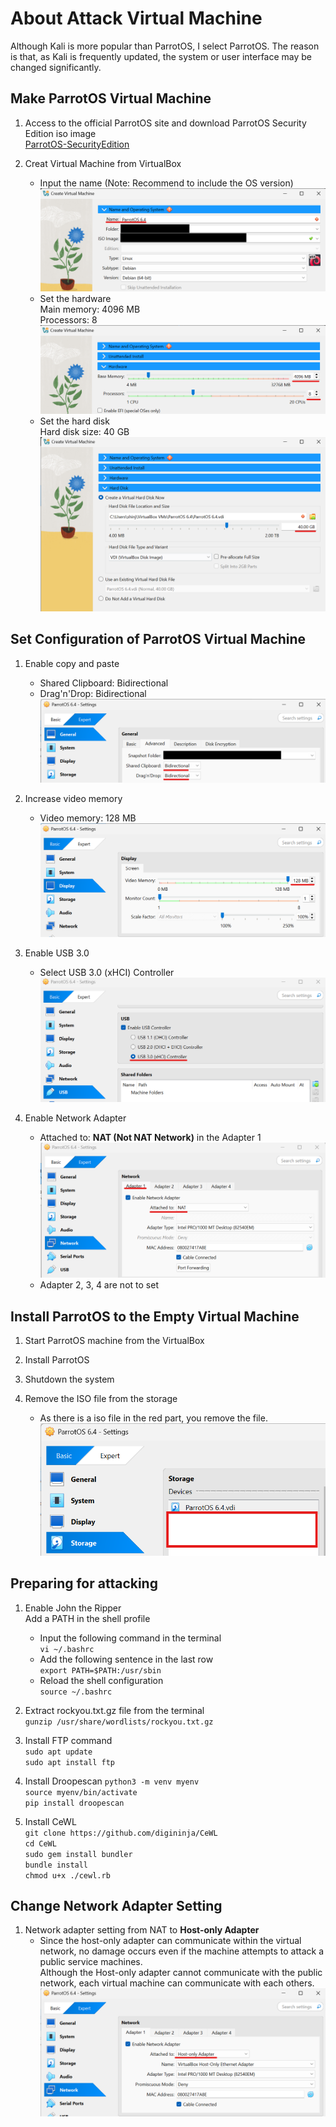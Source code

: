 # About Attack Virtual Machine

Although Kali is more popular than ParrotOS, I select ParrotOS. The reason is that, as Kali is frequently updated, the system or user interface may be changed significantly.  

## Make ParrotOS Virtual Machine
1. Access to the official ParrotOS site and download ParrotOS Security Edition iso image  
[ParrotOS-SecurityEdition](https://parrotsec.org/download/)

1. Creat Virtual Machine from VirtualBox
    * Input the name (Note: Recommend to include the OS version)
    ![Create1](./img/VirtualBox_Create1.png)
    * Set the hardware  
    Main memory: 4096 MB  
    Processors: 8
    ![Create2](./img/VirtualBox_Create2.png)
    * Set the hard disk  
    Hard disk size: 40 GB  
    ![Create3](./img/VirtualBox_Create3.png)

## Set Configuration of ParrotOS Virtual Machine
1. Enable copy and paste
    * Shared Clipboard: Bidirectional
    * Drag'n'Drop: Bidirectional
    ![Set1](./img/VirtualBox_Setting1.png)

1. Increase video memory
    * Video memory: 128 MB
    ![Set2](./img/VirtualBox_Setting2.png)

1. Enable USB 3.0
    * Select USB 3.0 (xHCI) Controller
    ![Set3](./img/VirtualBox_Setting3.png)  

1. Enable Network Adapter
    * Attached to: **NAT (Not NAT Network)** in the Adapter 1
    ![Set4](./img/VirtualBox_Setting4.png)
    * Adapter 2, 3, 4 are not to set  

## Install ParrotOS to the Empty Virtual Machine
1. Start ParrotOS machine from the VirtualBox

1. Install ParrotOS

1. Shutdown the system

1. Remove the ISO file from the storage
    * As there is a iso file in the red part, you remove the file.
    ![Install1](./img/VirtualBox_ParrotInstall1.png)

## Preparing for attacking
1. Enable John the Ripper  
    Add a PATH in the shell profile  
    * Input the following command in the terminal  
        `vi ~/.bashrc`  
    * Add the following sentence in the last row  
        `export PATH=$PATH:/usr/sbin`
    * Reload the shell configuration  
        `source ~/.bashrc`

1. Extract rockyou.txt.gz file from the terminal  
    `gunzip /usr/share/wordlists/rockyou.txt.gz`

1. Install FTP command  
    `sudo apt update`  
    `sudo apt install ftp`  

1. Install Droopescan
    `python3 -m venv myenv`  
    `source myenv/bin/activate`  
    `pip install droopescan`  

1. Install CeWL  
    `git clone https://github.com/digininja/CeWL`  
    `cd CeWL`  
    `sudo gem install bundler`  
    `bundle install`  
    `chmod u+x ./cewl.rb`  

## Change Network Adapter Setting
1. Network adapter setting from NAT to **Host-only Adapter**  
    * Since the host-only adapter can communicate within the virtual network, no damage occurs even if the machine attempts to attack a public service machines.  
    Although the Host-only adapter cannot communicate with the public network, each virtual machine can communicate with each others.
    ![Setting5](./img/VirtualBox_Setting5.png)  
    
